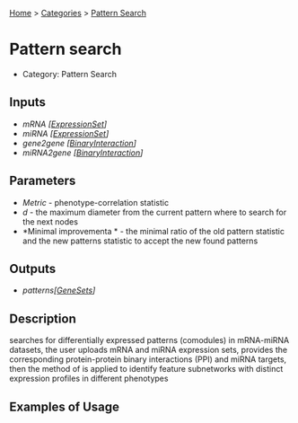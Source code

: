 
[Home](../../../index.html) > [Categories](../../index.html) > [Pattern Search](index.html)

# Pattern search

* Category: Pattern Search

## Inputs

* *mRNA [[ExpressionSet](../../../data_types.html#expressionset)]*
* *miRNA [[ExpressionSet](../../../data_types.html#expressionset)]*
* *gene2gene [[BinaryInteraction](../../../data_types.html#binaryinteraction)]*
* *miRNA2gene [[BinaryInteraction](../../../data_types.html#binaryinteraction)]*

## Parameters

* *Metric* - phenotype-correlation statistic
* *d* - the maximum diameter from the current pattern where to search for the next nodes
* *Minimal improvementa * - the minimal ratio of the old pattern statistic and the new patterns statistic to accept the new found patterns

## Outputs

* *patterns[[GeneSets](../../../data_types.html#genesets)]*

## Description

  searches for differentially expressed patterns (comodules) in mRNA-miRNA datasets, the user uploads mRNA and miRNA expression sets, provides the corresponding protein-protein binary interactions (PPI) and miRNA targets, then the method of is applied to identify feature subnetworks with distinct expression profiles in different phenotypes

## Examples of Usage
        